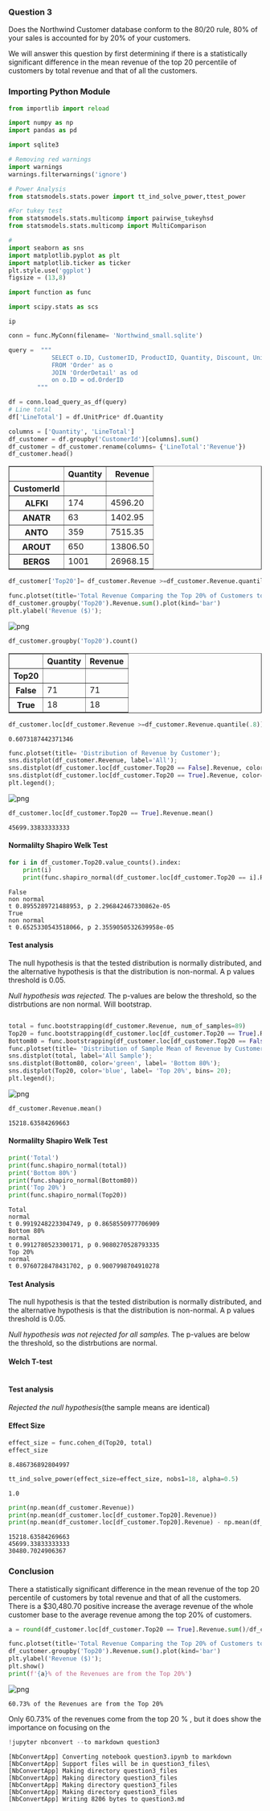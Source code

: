 
### Question 3
Does the Northwind Customer database conform to the 80/20 rule, 80% of your sales is accounted for by 20% of your customers. 

We will answer this question by first determining if there is a statistically significant difference in the mean revenue of the top 20 percentile of customers by total revenue and that of all the customers. 


### Importing Python Module 


```python
from importlib import reload

import numpy as np
import pandas as pd

import sqlite3

# Removing red warnings
import warnings
warnings.filterwarnings('ignore')

# Power Analysis
from statsmodels.stats.power import tt_ind_solve_power,ttest_power

#For tukey test
from statsmodels.stats.multicomp import pairwise_tukeyhsd
from statsmodels.stats.multicomp import MultiComparison

#
import seaborn as sns
import matplotlib.pyplot as plt
import matplotlib.ticker as ticker
plt.style.use('ggplot')
figsize = (13,8)

import function as func

import scipy.stats as scs

```

    ip
    


```python
conn = func.MyConn(filename= 'Northwind_small.sqlite')
```


```python
query =  """
            SELECT o.ID, CustomerID, ProductID, Quantity, Discount, UnitPrice
            FROM 'Order' as o
            JOIN 'OrderDetail' as od
            on o.ID = od.OrderID 
        """

```


```python
df = conn.load_query_as_df(query)
# Line total
df['LineTotal'] = df.UnitPrice* df.Quantity
```


```python
columns = ['Quantity', 'LineTotal']
df_customer = df.groupby('CustomerId')[columns].sum()
df_customer = df_customer.rename(columns= {'LineTotal':'Revenue'})
df_customer.head()
```




<div>
<style scoped>
    .dataframe tbody tr th:only-of-type {
        vertical-align: middle;
    }

    .dataframe tbody tr th {
        vertical-align: top;
    }

    .dataframe thead th {
        text-align: right;
    }
</style>
<table border="1" class="dataframe">
  <thead>
    <tr style="text-align: right;">
      <th></th>
      <th>Quantity</th>
      <th>Revenue</th>
    </tr>
    <tr>
      <th>CustomerId</th>
      <th></th>
      <th></th>
    </tr>
  </thead>
  <tbody>
    <tr>
      <th>ALFKI</th>
      <td>174</td>
      <td>4596.20</td>
    </tr>
    <tr>
      <th>ANATR</th>
      <td>63</td>
      <td>1402.95</td>
    </tr>
    <tr>
      <th>ANTO</th>
      <td>359</td>
      <td>7515.35</td>
    </tr>
    <tr>
      <th>AROUT</th>
      <td>650</td>
      <td>13806.50</td>
    </tr>
    <tr>
      <th>BERGS</th>
      <td>1001</td>
      <td>26968.15</td>
    </tr>
  </tbody>
</table>
</div>




```python
df_customer['Top20']= df_customer.Revenue >=df_customer.Revenue.quantile(.8)

```


```python
func.plotset(title='Total Revenue Comparing the Top 20% of Customers to Rest')
df_customer.groupby('Top20').Revenue.sum().plot(kind='bar')
plt.ylabel('Revenue ($)');
```


![png](question3_files/question3_8_0.png)



```python
df_customer.groupby('Top20').count()
```




<div>
<style scoped>
    .dataframe tbody tr th:only-of-type {
        vertical-align: middle;
    }

    .dataframe tbody tr th {
        vertical-align: top;
    }

    .dataframe thead th {
        text-align: right;
    }
</style>
<table border="1" class="dataframe">
  <thead>
    <tr style="text-align: right;">
      <th></th>
      <th>Quantity</th>
      <th>Revenue</th>
    </tr>
    <tr>
      <th>Top20</th>
      <th></th>
      <th></th>
    </tr>
  </thead>
  <tbody>
    <tr>
      <th>False</th>
      <td>71</td>
      <td>71</td>
    </tr>
    <tr>
      <th>True</th>
      <td>18</td>
      <td>18</td>
    </tr>
  </tbody>
</table>
</div>




```python
df_customer.loc[df_customer.Revenue >=df_customer.Revenue.quantile(.8)].Revenue.sum()/ df_customer.Revenue.sum()
```




    0.6073187442371346




```python
func.plotset(title= 'Distribution of Revenue by Customer');
sns.distplot(df_customer.Revenue, label='All');
sns.distplot(df_customer.loc[df_customer.Top20 == False].Revenue, color='green', label= 'Bottom 80%');
sns.distplot(df_customer.loc[df_customer.Top20 == True].Revenue, color='blue', label= 'Top 20%', bins= 20);
plt.legend();
```


![png](question3_files/question3_11_0.png)



```python
df_customer.loc[df_customer.Top20 == True].Revenue.mean()
```




    45699.33833333333



#### Normalilty Shapiro Welk Test


```python
for i in df_customer.Top20.value_counts().index:
    print(i)
    print(func.shapiro_normal(df_customer.loc[df_customer.Top20 == i].Revenue))
```

    False
    non normal
    t 0.8955289721488953, p 2.296842467330862e-05
    True
    non normal
    t 0.6525330543518066, p 2.3559050532639958e-05
    

#### Test analysis
The null hypothesis is that the tested distribution is normally distributed, and the alternative hypothesis is that the distribution is non-normal. A p values threshold is 0.05.

*Null hypothesis was rejected.* The p-values are below the threshold, so the distrbutions are non normal. Will bootstrap.


```python

total = func.bootstrapping(df_customer.Revenue, num_of_samples=89)
Top20 = func.bootstrapping(df_customer.loc[df_customer.Top20 == True].Revenue, num_of_samples=18)
Bottom80 = func.bootstrapping(df_customer.loc[df_customer.Top20 == False].Revenue, num_of_samples=71)
func.plotset(title= 'Distribution of Sample Mean of Revenue by Customer');
sns.distplot(total, label='All Sample');
sns.distplot(Bottom80, color='green', label= 'Bottom 80%');
sns.distplot(Top20, color='blue', label= 'Top 20%', bins= 20);
plt.legend();
```


![png](question3_files/question3_16_0.png)



```python
df_customer.Revenue.mean()
```




    15218.63584269663



#### Normalilty Shapiro Welk Test


```python
print('Total')
print(func.shapiro_normal(total))
print('Bottom 80%')
print(func.shapiro_normal(Bottom80))
print('Top 20%')
print(func.shapiro_normal(Top20))
```

    Total
    normal
    t 0.9919248223304749, p 0.8658550977706909
    Bottom 80%
    normal
    t 0.9912780523300171, p 0.9080270528793335
    Top 20%
    normal
    t 0.9760728478431702, p 0.9007998704910278
    

#### Test Analysis
The null hypothesis is that the tested distribution is normally distributed, and the alternative hypothesis is that the distribution is non-normal. A p values threshold is 0.05.

*Null hypothesis was not rejected for all samples.* The p-values are below the threshold, so the distrbutions are normal. 

#### Welch T-test 


```python

```

#### Test analysis
*Rejected the null hypothesis*(the sample means are identical)

#### Effect Size


```python
effect_size = func.cohen_d(Top20, total)
effect_size
```




    8.486736892804997




```python
tt_ind_solve_power(effect_size=effect_size, nobs1=18, alpha=0.5)
```




    1.0




```python
print(np.mean(df_customer.Revenue)) 
print(np.mean(df_customer.loc[df_customer.Top20].Revenue))
print(np.mean(df_customer.loc[df_customer.Top20].Revenue) - np.mean(df_customer.Revenue))
```

    15218.63584269663
    45699.33833333333
    30480.7024906367
    

### Conclusion 
There a statistically significant difference in the mean revenue of the top 20 percentile of customers by total revenue and that of all the customers. There is a $30,480.70 positive increase the average revenue of the whole customer base to the average revenue  among the top 20% of customers. 



```python
a = round(df_customer.loc[df_customer.Top20 == True].Revenue.sum()/df_customer.Revenue.sum(), 4)*100

func.plotset(title='Total Revenue Comparing the Top 20% of Customers to Rest')
df_customer.groupby('Top20').Revenue.sum().plot(kind='bar')
plt.ylabel('Revenue ($)');
plt.show()
print(f'{a}% of the Revenues are from the Top 20%')
```


![png](question3_files/question3_29_0.png)


    60.73% of the Revenues are from the Top 20%
    

Only 60.73% of the revenues come from the top 20 % , but it does show the importance on focusing on the 


```python
!jupyter nbconvert --to markdown question3
```

    [NbConvertApp] Converting notebook question3.ipynb to markdown
    [NbConvertApp] Support files will be in question3_files\
    [NbConvertApp] Making directory question3_files
    [NbConvertApp] Making directory question3_files
    [NbConvertApp] Making directory question3_files
    [NbConvertApp] Making directory question3_files
    [NbConvertApp] Writing 8206 bytes to question3.md
    


```python

```

